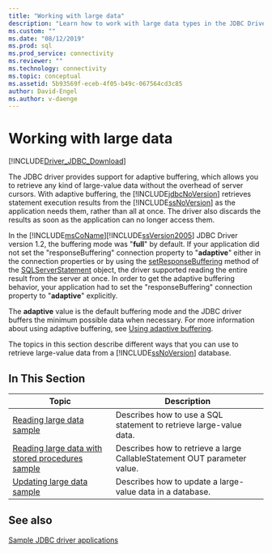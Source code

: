 ```yaml
---
title: "Working with large data"
description: "Learn how to work with large data types in the JDBC Driver for SQL Server in these sample applications."
ms.custom: ""
ms.date: "08/12/2019"
ms.prod: sql
ms.prod_service: connectivity
ms.reviewer: ""
ms.technology: connectivity
ms.topic: conceptual
ms.assetid: 5b93569f-eceb-4f05-b49c-067564cd3c85
author: David-Engel
ms.author: v-daenge
---
```

# Working with large data

[!INCLUDE[Driver_JDBC_Download](../../includes/driver_jdbc_download.md)]

The JDBC driver provides support for adaptive buffering, which allows you to retrieve any kind of large-value data without the overhead of server cursors. With adaptive buffering, the [!INCLUDE[jdbcNoVersion](../../includes/jdbcnoversion_md.md)] retrieves statement execution results from the [!INCLUDE[ssNoVersion](../../includes/ssnoversion-md.md)] as the application needs them, rather than all at once. The driver also discards the results as soon as the application can no longer access them.

In the [!INCLUDE[msCoName](../../includes/msconame_md.md)][!INCLUDE[ssVersion2005](../../includes/ssversion2005-md.md)] JDBC Driver version 1.2, the buffering mode was "**full**" by default. If your application did not set the "responseBuffering" connection property to "**adaptive**" either in the connection properties or by using the [setResponseBuffering](reference/setresponsebuffering-method-sqlserverstatement.md) method of the [SQLServerStatement](reference/sqlserverstatement-class.md) object, the driver supported reading the entire result from the server at once. In order to get the adaptive buffering behavior, your application had to set the "responseBuffering" connection property to "**adaptive**" explicitly.

The **adaptive** value is the default buffering mode and the JDBC driver buffers the minimum possible data when necessary. For more information about using adaptive buffering, see [Using adaptive buffering](using-adaptive-buffering.md).

 The topics in this section describe different ways that you can use to retrieve large-value data from a [!INCLUDE[ssNoVersion](../../includes/ssnoversion-md.md)] database.

## In This Section

| Topic                                                                                                   | Description                                                              |
| ------------------------------------------------------------------------------------------------------- | ------------------------------------------------------------------------ |
| [Reading large data sample](reading-large-data-sample.md)                                               | Describes how to use a SQL statement to retrieve large-value data.       |
| [Reading large data with stored procedures sample](reading-large-data-with-stored-procedures-sample.md) | Describes how to retrieve a large CallableStatement OUT parameter value. |
| [Updating large data sample](updating-large-data-sample.md)                                             | Describes how to update a large-value data in a database.                |

## See also

[Sample JDBC driver applications](sample-jdbc-driver-applications.md)
